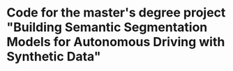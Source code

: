 # Code for the master's degree project "Building Semantic Segmentation Models for Autonomous Driving with Synthetic Data"
